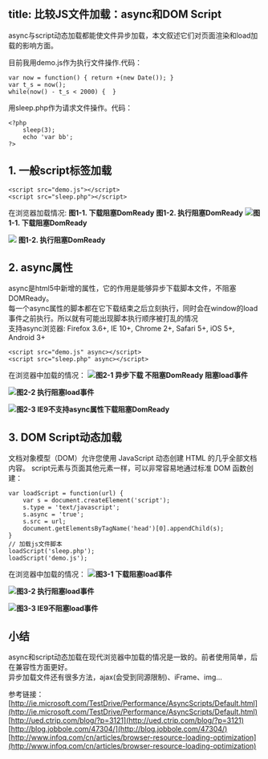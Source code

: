 title: 比较JS文件加载：async和DOM Script
---
async与script动态加载都能使文件异步加载，本文叙述它们对页面渲染和load加载的影响方面。  
<!-- more -->
目前我用demo.js作为执行文件操作.代码：
    
    var now = function() { return +(new Date()); }
    var t_s = now();
    while(now() - t_s < 2000) {  }

用sleep.php作为请求文件操作。代码：

    <?php
        sleep(3);
        echo 'var bb';
    ?>
## 1. 一般script标签加载
    <script src="demo.js"></script>
    <script src="sleep.php"></script>

在浏览器加载情况: **图1-1. 下载阻塞DomReady** **图1-2. 执行阻塞DomReady**
![](http://qnimg.qiniudn.com/140720/1-DOMReady.png)**图1-1. 下载阻塞DomReady**

![](http://qnimg.qiniudn.com/140720/2-DOMReady.png)  **图1-2. 执行阻塞DomReady**
## 2. async属性
async是html5中新增的属性，它的作用是能够异步下载脚本文件，不阻塞DOMReady。  
每一个async属性的脚本都在它下载结束之后立刻执行，同时会在window的load事件之前执行。所以就有可能出现脚本执行顺序被打乱的情况   
支持async浏览器: Firefox 3.6+, IE 10+, Chrome 2+, Safari 5+, iOS 5+, Android 3+

    <script src="demo.js" async></script>
    <script src="sleep.php" async></script>   
在浏览器中加载的情况：
![](http://qnimg.qiniudn.com/140720/1-async.png)**图2-1 异步下载 不阻塞DomReady 阻塞load事件** 

![](http://qnimg.qiniudn.com/140720/2-async.png)**图2-2 执行阻塞load事件**

![](http://qnimg.qiniudn.com/140720/3-ie-async.png)**图2-3 IE9不支持async属性下载阻塞DomReady**
## 3. DOM Script动态加载
文档对象模型（DOM）允许您使用 JavaScript 动态创建 HTML 的几乎全部文档内容。
script元素与页面其他元素一样，可以非常容易地通过标准 DOM 函数创建：

    var loadScript = function(url) {
        var s = document.createElement('script');
        s.type = 'text/javascript';
        s.async = 'true';
        s.src = url;
        document.getElementsByTagName('head')[0].appendChild(s);    
    }
    // 加载js文件脚本
    loadScript('sleep.php');
    loadScript('demo.js');
在浏览器中加载的情况：
![](http://qnimg.qiniudn.com/140720/1-script.png)**图3-1 下载阻塞load事件**

![](http://qnimg.qiniudn.com/140720/2-script.png)**图3-2 执行阻塞load事件**

![](http://qnimg.qiniudn.com/140720/3-ie-script.png)**图3-3 IE9不阻塞load事件**
## 小结
async和script动态加载在现代浏览器中加载的情况是一致的。前者使用简单，后在兼容性方面更好。  
异步加载文件还有很多方法，ajax(会受到同源限制)、iFrame、img...

参考链接：   
[http://ie.microsoft.com/TestDrive/Performance/AsyncScripts/Default.html](http://ie.microsoft.com/TestDrive/Performance/AsyncScripts/Default.html)  
[http://ued.ctrip.com/blog/?p=3121](http://ued.ctrip.com/blog/?p=3121)  
[http://blog.jobbole.com/47304/](http://blog.jobbole.com/47304/)    
[http://www.infoq.com/cn/articles/browser-resource-loading-optimization](http://www.infoq.com/cn/articles/browser-resource-loading-optimization)





